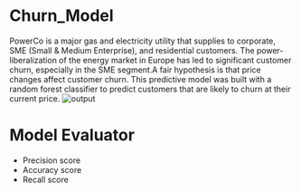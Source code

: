 # Churn_Model
PowerCo is a major gas and electricity utility that supplies to corporate, SME (Small & Medium Enterprise), and residential customers. The power-liberalization of the energy market in Europe has led to significant customer churn, especially in the SME segment.A fair hypothesis is that price changes affect customer churn.
This predictive model was built with a random forest classifier to predict customers that are likely to churn at their current price.
![output](https://user-images.githubusercontent.com/115629197/200139179-17a17aa2-5ed2-4a65-8bea-ee9546dbbf6b.png)


# Model Evaluator
- Precision score
- Accuracy score
- Recall score
